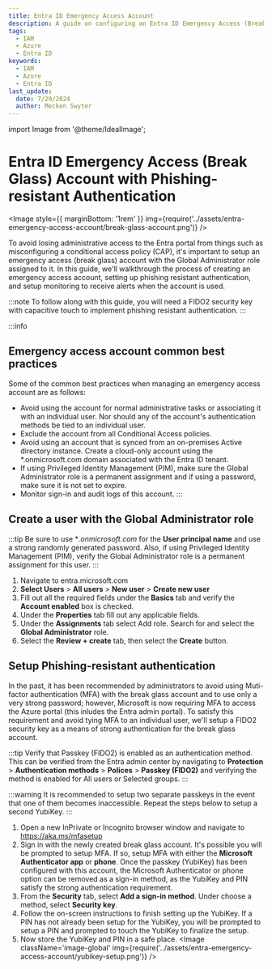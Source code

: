 ```yaml
---
title: Entra ID Emergency Access Account
description: A guide on configuring an Entra ID Emergency Access (Break Glass) Account with Phishing-resistant Authentication
tags:
  - IAM
  - Azure
  - Entra ID
keywords:
  - IAM
  - Azure
  - Entra ID
last_update:
  date: 7/29/2024
  author: Mecken Swyter
---
```

import Image from '@theme/IdealImage';

# Entra ID Emergency Access (Break Glass) Account with Phishing-resistant Authentication  
  
<Image style={{ marginBottom: '1rem' }} img={require('../assets/entra-emergency-access-account/break-glass-account.png')} />

To avoid losing administrative access to the Entra portal from things such as misconfiguring a conditional access policy (CAP), it's important to setup an emergency access (break glass) account with the Global Administrator role assigned to it. In this guide, we'll walkthrough the process of creating an emergency access account, setting up phishing resistant authentication, and setup monitoring to receive alerts when the account is used.  

:::note 
To follow along with this guide, you will need a FIDO2 security key with capacitive touch to implement phishing resistant authentication.
:::

:::info
## Emergency access account common best practices  
Some of the common best practices when managing an emergency access account are as follows:  
- Avoid using the account for normal administrative tasks or associating it with an individual user. Nor should any of the account's authentication methods be tied to an individual user.  
- Exclude the account from all Conditional Access policies.  
- Avoid using an account that is synced from an on-premises Active directory instance. Create a cloud-only account using the *.onmicrosoft.com domain associated with the Entra ID tenant.  
- If using Privileged Identity Management (PIM), make sure the Global Administrator role is a permanent assignment and if using a password, make sure it is not set to expire.  
- Monitor sign-in and audit logs of this account.
:::

## Create a user with the Global Administrator role
:::tip
Be sure to use **.onmicrosoft.com* for the **User principal name** and use a strong randomly generated password. Also, if using Privileged Identity Management (PIM), verify the Global Administrator role is a permanent assignment for this user.
:::
1. Navigate to entra.microsoft.com
2. **Select Users** > **All users** > **New user** > **Create new user**
3. Fill out all the required fields under the **Basics** tab and verify the **Account enabled** box is checked.
5. Under the **Properties** tab fill out any applicable fields.
6. Under the **Assignments** tab select Add role. Search for and select the **Global Administrator** role.
7. Select the **Review + create** tab, then select the **Create** button.


## Setup Phishing-resistant authentication
In the past, it has been recommended by administrators to avoid using Muti-factor authentication (MFA) with the break glass account and to use only a very strong password; however, Microsoft is now requiring MFA to access the Azure portal (this inludes the Entra admin portal). To satisfy this requirement and avoid tying MFA to an individual user, we'll setup a FIDO2 security key as a means of strong authentication for the break glass account.

:::tip
Verify that Passkey (FIDO2) is enabled as an authentication method. This can be verified from the Entra admin center by navigating to **Protection** > **Authentication methods** > **Polices** > **Passkey (FIDO2)** and verifying the method is enabled for All users or Selected groups.
:::

:::warning
It is recommended to setup two separate passkeys in the event that one of them becomes inaccessible. Repeat the steps below to setup a second YubiKey. 
:::

1. Open a new InPrivate or Incognito browser window and navigate to https://aka.ms/mfasetup
2. Sign in with the newly created break glass account. It's possible you will be prompted to setup MFA. If so, setup MFA with either the **Microsoft Authenticator app** or **phone**. Once the passkey (YubiKey) has been configured with this account, the Microsoft Authenticator or phone option can be removed as a sign-in method, as the YubiKey and PIN satisfy the strong authentication requirement.
3. From the **Security** tab, select **Add a sign-in method**. Under choose a method, select **Security key**.
4. Follow the on-screen instructions to finish setting up the YubiKey. If a PIN has not already been setup for the YubiKey, you will be prompted to setup a PIN and prompted to touch the YubiKey to finalize the setup.
5. Now store the YubiKey and PIN in a safe place.
<Image className='image-global' img={require('../assets/entra-emergency-access-account/yubikey-setup.png')} />

